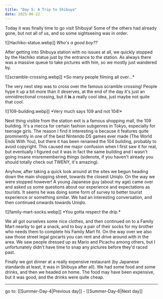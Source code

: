 ```yaml
---
title: "Day 5: A Trip to Shibuya"
date: 2025-06-22
---
```

Today it was finally time to go visit Shibuya! Some of the others had already gone, but not all of us, and so some sightseeing was in order.
<span class="righting">
<span class="smallimg">
<!-- Hachiko statue -->
![[Hachiko-statue.webp]]
*Who's a good boy??*
</span>
</span>

After getting into Shibuya station with no issues at all, we quickly stopped by the Hachiko statue just by the entrance to the station. As always there was a massive queue to take pictures with him, so we mostly just wandered by.

<span class="leftimg">
<span class="smallimg">
![[scramble-crossing.webp]]
<!-- scramble crossing sidebar-->
*So many people filming all over...*
</span>
</span>

The very next step was to cross over the famous scramble crossing! People hype it up a bit more than it deserves, at the end of the day it's just an omnidirectional crossing, but it **is** a really cool idea, just maybe not quite that cool.


<span class="rightimg">
<span class="smallimg">
<!-- 109? Sidebar right -->
![[109-building.webp]]
*Very much says 109 and not 104!*
</span>
</span>


Next thing visible from the station exit is a famous shopping mall, the 109 building. It's a mecca for certain fashion subgenres in Tokyo, especially for teenage girls. The reason I find it interesting is because it features quite prominently in one of the best Nintendo DS games ever made (The World Ends With You), but there it has been renamed the 104 building, probably to avoid copyright. This caused me major confusion when I first saw it for real, but eventually I figured out it was in fact the same building and I wasn't going insane misremembering things (sidenote, if you haven't already you should totally check out TWENY, it's amazing).

Anyhow, after taking a quick look around at the sites we begun heading down the main shopping street, towards the closest Uniqlo. On the way we were stopped however! A young Japanese guy (about my age) came over and asked us some questions about our experience and expectations as tourists. It seems he was doing some form of survey to better tourist experience or something similar. We had an interesting conversation, and then continued onwards towards Uniqlo.


<span class="leftimg">
<span class="smallimg">
 <!-- family Mart socks -->
 ![[family-mart-socks.webp]]
 *You gotta respect the drip.*
</span>
</span>

We all got ourselves some nice clothes, and then continued on to a Family Mart nearby to get a snack, and to buy a pair of their socks for my brother who needs them to complete his Family Mart fit. On the way over we also saw those street legal gocarts you can rent and drive around with in the area. We saw people dressed up as Mario and Picachu among others, but I unfortunately didn't have time to snap any pictures before they'd raced past.

Finally we got dinner at a really expensive restaurant (by Japanese standards at least, it was in Shibuya after all). We had some food and some drinks, and then we headed on home. The food may have been expensive, but it was good, and the drinks were quite cheap.

---

go to: [[Summer-Day-4|Previous day]] - [[Summer-Day-6|Next day]]